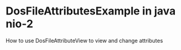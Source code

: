 # DosFileAttributesExample in java nio-2
How to use DosFileAttributeView to view and change attributes